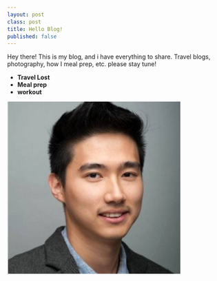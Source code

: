 ```yaml
---
layout: post
class: post
title: Hello Blog!
published: false
---
```


Hey there! This is my blog, and i have everything to share.
Travel blogs, photography, how I meal prep, etc. 
please stay tune!

- **Travel Lost**
- **Meal prep**
- **workout**

![screenshot of my profile](/images/profilepic_1.png)
